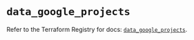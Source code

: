 # `data_google_projects`

Refer to the Terraform Registry for docs: [`data_google_projects`](https://registry.terraform.io/providers/hashicorp/google-beta/6.6.0/docs/data-sources/google_projects).
